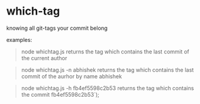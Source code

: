 # which-tag

knowing all git-tags your commit belong

examples:

> node whichtag.js
returns the tag which contains the last commit of the current author

> node whichtag.js -n abhishek
returns the tag which contains the last commit of the aurhor by name abhishek

> node whichtag.js -h fb4ef5598c2b53
returns the tag which contains the commit fb4ef5598c2b53`);
